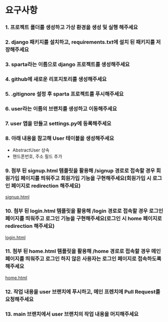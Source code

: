 # 요구사항

### 1. 프로젝트 폴더를 생성하고 가상 환경을 생성 및 실행 해주세요

### 2. django 패키지를 설치하고, requirements.txt에 설치 된 패키지를 저장해주세요

### 3. sparta라는 이름으로 django 프로젝트를 생성해주세요

### 4. github에  새로운 리포지토리를 생성해주세요

### 5.  .gitignore 설정 후 sparta 프로젝트를 푸시해주세요

### 6. user라는 이름의 브랜치를 생성하고 이동해주세요

### 7. user 앱을 만들고 settings.py에 등록해주세요

### 8. 아래 내용을 참고해 User 테이블을 생성해주세요

- AbstractUser 상속
- 핸드폰번호, 주소 필드 추가

### 9. 첨부 된 signup.html 템플릿을 활용해 /signup 경로로 접속할 경우 회원가입 페이지를 띄워주고 회원가입 기능을 구현해주세요(회원가입 시 로그인 페이지로 redirection 해주세요)

[signup.html](https://s3-us-west-2.amazonaws.com/secure.notion-static.com/1c460b1f-0b44-49da-9b84-0f70a9ced74f/signup.html)

### 10. 첨부 된 login.html 템플릿을 활용해 /login 경로로 접속할 경우 로그인 페이지를 띄워주고 로그인 기능을 구현해주세요(로그인 시 home 페이지로 redirection 해주세요)

[login.html](https://s3-us-west-2.amazonaws.com/secure.notion-static.com/c81736cb-4329-4ebb-9ea0-8327aec3a63a/login.html)

### 11. 첨부 된 home.html 템플릿을 활용해 /home 경로로 접속할 경우 메인 페이지를 띄워주고 로그인 하지 않은 사용자는 로그인 페이지로 접속하도록 해주세요

[home.html](https://s3-us-west-2.amazonaws.com/secure.notion-static.com/c0b89722-6778-4233-b1e4-8dc935208f76/home.html)

### 12. 작업 내용을 user 브랜치에 푸시하고, 메인 프렌치에 Pull Request를 요청해주세요

### 13. main 브랜치에서 user 브랜치의 작업 내용을 머지해주세요